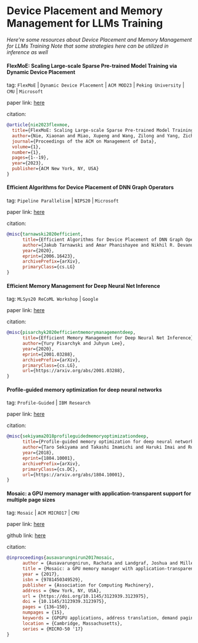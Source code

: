 # Device Placement and Memory Management for LLMs Training
*Here're some resources about Device Placement and Memory Management for LLMs Training*
*Note that some strategies here can be utilized in inference as well*


#### FlexMoE: Scaling Large-scale Sparse Pre-trained Model Training via Dynamic Device Placement

tag: `FlexMoE` | `Dynamic Device Placement` | `ACM MOD23` | `Peking University` | `CMU` | `Microsoft`

paper link: [here](https://arxiv.org/pdf/2304.03946)

citation:

```bibtex
@article{nie2023flexmoe,
  title={FlexMoE: Scaling Large-scale Sparse Pre-trained Model Training via Dynamic Device Placement},
  author={Nie, Xiaonan and Miao, Xupeng and Wang, Zilong and Yang, Zichao and Xue, Jilong and Ma, Lingxiao and Cao, Gang and Cui, Bin},
  journal={Proceedings of the ACM on Management of Data},
  volume={1},
  number={1},
  pages={1--19},
  year={2023},
  publisher={ACM New York, NY, USA}
}
```


#### Efficient Algorithms for Device Placement of DNN Graph Operators

tag: `Pipeline Parallelism` | `NIPS20` |  `Microsoft`

paper link: [here](https://proceedings.neurips.cc/paper/2020/file/b14680dec683e744ada1f2fe08614086-Paper.pdf)

citation:

```bibtex
@misc{tarnawski2020efficient,
      title={Efficient Algorithms for Device Placement of DNN Graph Operators}, 
      author={Jakub Tarnawski and Amar Phanishayee and Nikhil R. Devanur and Divya Mahajan and Fanny Nina Paravecino},
      year={2020},
      eprint={2006.16423},
      archivePrefix={arXiv},
      primaryClass={cs.LG}
}
```

#### Efficient Memory Management for Deep Neural Net Inference

tag: `MLSys20 ReCoML Workshop` | `Google`

paper link: [here](https://arxiv.org/pdf/2001.03288)

citation:

```bibtex
@misc{pisarchyk2020efficientmemorymanagementdeep,
      title={Efficient Memory Management for Deep Neural Net Inference}, 
      author={Yury Pisarchyk and Juhyun Lee},
      year={2020},
      eprint={2001.03288},
      archivePrefix={arXiv},
      primaryClass={cs.LG},
      url={https://arxiv.org/abs/2001.03288}, 
}
```


#### Profile-guided memory optimization for deep neural networks

tag: `Profile-Guided` | `IBM Research`

paper link: [here](https://arxiv.org/pdf/1804.10001)

citation:

```bibtex
@misc{sekiyama2018profileguidedmemoryoptimizationdeep,
      title={Profile-guided memory optimization for deep neural networks}, 
      author={Taro Sekiyama and Takashi Imamichi and Haruki Imai and Rudy Raymond},
      year={2018},
      eprint={1804.10001},
      archivePrefix={arXiv},
      primaryClass={cs.DC},
      url={https://arxiv.org/abs/1804.10001}, 
}
```


#### Mosaic: a GPU memory manager with application-transparent support for multiple page sizes

tag: `Mosaic` | `ACM MICRO17` | `CMU`

paper link: [here](https://dl.acm.org/doi/pdf/10.1145/3123939.3123975)

github link: [here](https://github.com/CMU-SAFARI/Mosaic/)

citation:

```bibtex
@inproceedings{ausavarungnirun2017mosaic,
      author = {Ausavarungnirun, Rachata and Landgraf, Joshua and Miller, Vance and Ghose, Saugata and Gandhi, Jayneel and Rossbach, Christopher J. and Mutlu, Onur},
      title = {Mosaic: a GPU memory manager with application-transparent support for multiple page sizes},
      year = {2017},
      isbn = {9781450349529},
      publisher = {Association for Computing Machinery},
      address = {New York, NY, USA},
      url = {https://doi.org/10.1145/3123939.3123975},
      doi = {10.1145/3123939.3123975},
      pages = {136–150},
      numpages = {15},
      keywords = {GPGPU applications, address translation, demand paging, graphics processing units, large pages, virtual memory management},
      location = {Cambridge, Massachusetts},
      series = {MICRO-50 '17}
}
```
